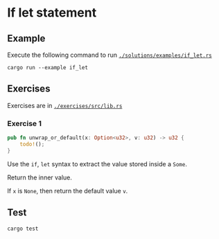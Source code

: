# If let statement

## Example

Execute the following command to run [`./solutions/examples/if_let.rs`](https://github.com/Cyfrin/rust-crash-course/blob/main/topics/if_let/solutions/examples/if_let.rs)

```shell
cargo run --example if_let
```

## Exercises

Exercises are in [`./exercises/src/lib.rs`](https://github.com/Cyfrin/rust-crash-course/blob/main/topics/if_let/exercises/src/lib.rs)

### Exercise 1

```rust
pub fn unwrap_or_default(x: Option<u32>, v: u32) -> u32 {
    todo!();
}
```

Use the `if`, `let` syntax to extract the value stored inside a `Some`.

Return the inner value.

If `x` is `None`, then return the default value `v`.

## Test

```shell
cargo test
```
